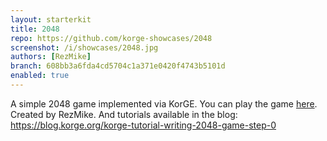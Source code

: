 ```yaml
---
layout: starterkit
title: 2048
repo: https://github.com/korge-showcases/2048
screenshot: /i/showcases/2048.jpg
authors: [RezMike]
branch: 608bb3a6fda4cd5704c1a371e0420f4743b5101d
enabled: true
---
```


A simple 2048 game implemented via KorGE. You can play the game [here](https://rezmike.github.io/2048/).
Created by RezMike. And tutorials available in the blog:
<https://blog.korge.org/korge-tutorial-writing-2048-game-step-0>